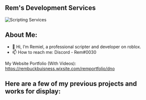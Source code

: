 ## Rem's Development Services

![Scripting Services](https://user-images.githubusercontent.com/81453063/179697907-07427175-326a-4136-ac7f-44fd47229fcd.png)

## About Me:

- 👋 Hi, I’m Remiel, a professional scripter and developer on roblox.
- 📫 How to reach me: Discord - Rem#0030

My Website Portfolio (With Videos): https://rembuckbuisness.wixsite.com/remportfolio/dno

## Here are a few of my previous projects and works for display:
